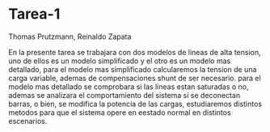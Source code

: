 # Tarea-1
Thomas Prutzmann, Reinaldo Zapata


En la presente tarea se trabajara con dos modelos de lineas de alta tension, uno de ellos es un modelo simplificado y el otro es un modelo mas detallado, para el modelo mas simplificado calcularemos la tension de una carga variable, ademas de compensaciones shunt de ser necesario. para el modelo mas detallado se comprobara si las lineas estan saturadas o no, ademas se analizara el comportamiento del sistema si se deconectan barras, o bien, se modifica la potencia de las cargas, estudiaremos distintos metodos para que el sistema opere en eestado normal en distintos escenarios.
